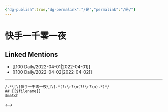 ```yaml
---
{"dg-publish":true,"dg-permalink":"/是","permalink":"/是/"}
---
```


# 快手一千零一夜

## Linked Mentions
- [[100 Daily/2022-04-01\|2022-04-01]]
- [[100 Daily/2022-04-02\|2022-04-02]]


---

```expander
/.*\[\[快手一千零一夜\]\].*(?:\r?\n(?!\r?\n).*)*/
## [[$filename]]
$match
```

<-->
